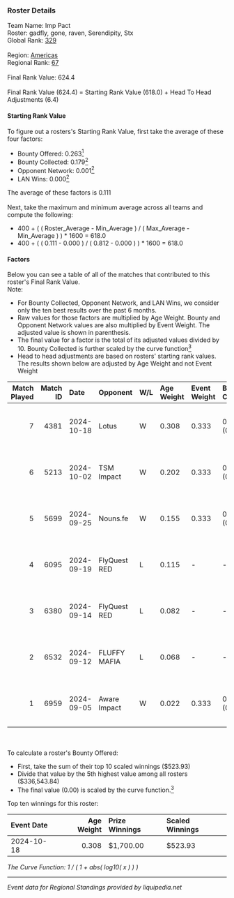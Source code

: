 ### Roster Details<br />
Team Name: Imp Pact<br />
Roster: gadfly, gone, raven, Serendipity, Stx<br />
Global Rank: [329](../../standings_global_2025_03_01.md)<br />
<br />
Region: [Americas]( ../../standings_americas_2025_03_01.md)<br />
Regional Rank: [67]( ../../standings_americas_2025_03_01.md)<br />
<br />
Final Rank Value:  624.4<br />
<br />
Final Rank Value (624.4) = Starting Rank Value (618.0) + Head To Head Adjustments (6.4)<br />

#### Starting Rank Value<br />
To figure out a rosters's Starting Rank Value, first take the average of these four factors:<br />
- Bounty Offered: 0.263[<sup>1</sup>](#table2)
- Bounty Collected: 0.179[<sup>2</sup>](#table1)
- Opponent Network: 0.001[<sup>2</sup>](#table1)
- LAN Wins: 0.000[<sup>2</sup>](#table1)

The average of these factors is 0.111<br />
<br />
Next, take the maximum and minimum average across all teams and compute the following:<br />
- 400 + ( ( Roster_Average - Min_Average ) / ( Max_Average - Min_Average ) ) * 1600 = 618.0
- 400 + ( ( 0.111 - 0.000 ) / ( 0.812 - 0.000 ) ) * 1600 = 618.0


#### Factors<br />
Below you can see a table of all of the matches that contributed to this roster's Final Rank Value.<br />
Note:<br />

- For Bounty Collected, Opponent Network, and LAN Wins, we consider only the ten best results over the past 6 months.
- Raw values for those factors are multiplied by Age Weight. Bounty and Opponent Network values are also multiplied by Event Weight. The adjusted value is shown in parenthesis.
- The final value for a factor is the total of its adjusted values divided by 10. Bounty Collected is further scaled by the curve function[<sup>3</sup>](#curveFunction)
- Head to head adjustments are based on rosters' starting rank values. The results shown below are adjusted by Age Weight and not Event Weight
<span id="table1"></span><br />


| Match Played | Match ID | Date       | Opponent     | W/L | Age Weight | Event Weight | Bounty Collected | Opponent Network | LAN Wins  | H2H Adj. | Roster                                |
| -: | -: | :- | :- | :- | :- | :- | :- | :- | :- | -: | :- |
|            7 |     4381 | 2024-10-18 | Lotus        | W   | 0.308      | 0.333        | 0.001 (0.000)    | 0.004 (0.000)    | 0 (0.000) |     4.45 | gadfly, gone, raven, Serendipity, Stx |
|            6 |     5213 | 2024-10-02 | TSM Impact   | W   | 0.202      | 0.333        | 0.001 (0.000)    | 0.025 (0.002)    | 0 (0.000) |     3.15 | gadfly, gone, raven, Serendipity, Stx |
|            5 |     5699 | 2024-09-25 | Nouns.fe     | W   | 0.155      | 0.333        | 0.001 (0.000)    | 0.078 (0.004)    | 0 (0.000) |     2.40 | gadfly, gone, raven, Serendipity, Stx |
|            4 |     6095 | 2024-09-19 | FlyQuest RED | L   | 0.115      | -            | -                | -                | -         |    -1.66 | gadfly, gone, raven, Serendipity, Stx |
|            3 |     6380 | 2024-09-14 | FlyQuest RED | L   | 0.082      | -            | -                | -                | -         |    -1.19 | gadfly, gone, Raven, Serendipity, Stx |
|            2 |     6532 | 2024-09-12 | FLUFFY MAFIA | L   | 0.068      | -            | -                | -                | -         |    -1.07 | gadfly, gone, raven, Serendipity, Stx |
|            1 |     6959 | 2024-09-05 | Aware Impact | W   | 0.022      | 0.333        | 0.001 (0.000)    | 0.008 (0.000)    | 0 (0.000) |     0.33 | gadfly, gone, raven, Serendipity, Stx |

<br />
<span id="table2"></span><br />
To calculate a roster's Bounty Offered:<br />

- First, take the sum of their top 10 scaled winnings ($523.93)
- Divide that value by the 5th highest value among all rosters ($336,543.84)
- The final value (0.00) is scaled by the curve function.[<sup>3</sup>](#curveFunction)

Top ten winnings for this roster:<br />

| Event Date | Age Weight | Prize Winnings | Scaled Winnings |
| :- | -: | :- | :- |
| 2024-10-18 |      0.308 | $1,700.00      | $523.93         |


<span id="curveFunction"></span>_The Curve Function: 1 / ( 1 + abs( log10( x ) ) )_<br />

---
_Event data for Regional Standings provided by liquipedia.net_<br />
